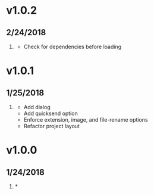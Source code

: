 # v1.0.2
## 2/24/2018

1. [](#new)
    * Check for dependencies before loading

# v1.0.1
##  1/25/2018

1. [](#new)
    * Add dialog
    * Add quicksend option
    * Enforce extension, image, and file-rename options
    * Refactor project layout
    
# v1.0.0
##  1/24/2018

1. [](#initial)
    * 